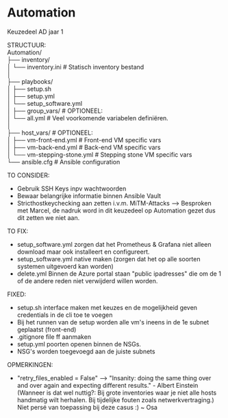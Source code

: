 # Automation
 Keuzedeel AD jaar 1

 STRUCTUUR:<br />
 Automation/ <br />
├── inventory/ <br />
│   └── inventory.ini          # Statisch inventory bestand <br />
│ <br />
├── playbooks/ <br />
│   ├── setup.sh   <br />
│   ├── setup.yml            <br />
│   └── setup_software.yml     <br />
│
├── group_vars/				   # OPTIONEEL:<br />
│   └── all.yml                # Veel voorkomende variabelen definiëren.<br />
│<br />
├── host_vars/				   # OPTIONEEL:<br />
│   ├── vm-front-end.yml       # Front-end VM specific vars<br />
│   ├── vm-back-end.yml        # Back-end VM specific vars<br />
│   └── vm-stepping-stone.yml  # Stepping stone VM specific vars<br />
└── ansible.cfg                # Ansible configuration<br />
 
 
 TO CONSIDER:
- Gebruik SSH Keys inpv wachtwoorden
- Bewaar belangrijke informatie binnen Ansible Vault
- Stricthostkeychecking aan zetten i.v.m. MiTM-Attacks --> Besproken met Marcel, de nadruk word in dit keuzedeel op Automation gezet dus dit zetten we niet aan.

 TO FIX:
 - setup_software.yml zorgen dat het Prometheus & Grafana niet alleen download maar ook installeert en configureert.
 - setup_software.yml native maken (zorgen dat het op alle soorten systemen uitgevoerd kan worden)
 - delete.yml Binnen de Azure portal staan "public ipadresses" die om de 1 of de andere reden niet verwijderd willen worden.
 
FIXED:
 - setup.sh interface maken met keuzes en de mogelijkheid geven credentials in de cli toe te voegen
 - Bij het runnen van de setup worden alle vm's ineens in de 1e subnet geplaatst (front-end)
 - .gitignore file ff aanmaken
 - setup.yml poorten openen binnen de NSGs.
 - NSG's worden toegevoegd aan de juiste subnets
 
OPMERKINGEN:
 - "retry_files_enabled = False" --> "Insanity: doing the same thing over and over again and expecting different results." - Albert Einstein
  (Wanneer is dat wel nuttig?:
  Bij grote inventories waar je niet alle hosts handmatig wilt herhalen.
  Bij tijdelijke fouten zoals netwerkvertraging.)
  Niet persé van toepassing bij deze casus :) ~ Osa
  
